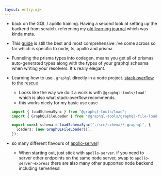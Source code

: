 ```yaml
---
layout: entry.njk
---
```


- back on the GQL / apollo training. Having a second look at setting up the backend from scratch. referening my [old learning journal](https://learning.chiubaca.com/20210704/) which was kinda meta.

- This [guide](https://medium.com/geekculture/how-to-setup-full-stack-apollo-gql-codegen-prisma-2-0-typescript-react-part-1-the-backend-e9eae9518dc9) is still the best and most comprehensive i've come across so far which is specific to node, ts, apollo and prisma.

- Funneling the prisma types into codegen, means you get all of prismas auto-generated types along with the types of your graphql scheama when writing your resolvers. It's really elegant.

- Learning how to use `.graphql` directly in a node project. [stack overflow to the rescue](https://stackoverflow.com/questions/62290875/how-to-load-a-graphql-file-using-apollo-server)
    -  Looks like the way we do it a work is with `@graphql-tools/load'` which is also what stack-overflow recommends.
    -  this works nicely for my basic use case
    ```ts
    import { loadSchemaSync } from "@graphql-tools/load";
    import { GraphQLFileLoader } from "@graphql-tools/graphql-file-loader";

    export const schema = loadSchemaSync("./src/schema/*.graphql", {
      loaders: [new GraphQLFileLoader()],
    });

    ```


- so many different flavours of [apollo-server](https://www.apollographql.com/docs/apollo-server/integrations/middleware/#apollo-server)!
   - When starting out, just stick with `apollo-server`. if you need to server other endpoints on the same node server, swap to `apollo-server-express` there are also many other supported  node backend including serverless!
